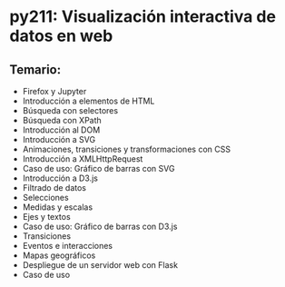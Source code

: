 # py211: Visualización interactiva de datos en web

## Temario:

* Firefox y Jupyter
* Introducción a elementos de HTML
* Búsqueda con selectores
* Búsqueda con XPath
* Introducción al DOM
* Introducción a SVG
* Animaciones, transiciones y transformaciones con CSS
* Introducción a XMLHttpRequest
* Caso de uso: Gráfico de barras con SVG
* Introducción a D3.js
* Filtrado de datos
* Selecciones
* Medidas y escalas
* Ejes y textos
* Caso de uso: Gráfico de barras con D3.js
* Transiciones
* Eventos e interacciones
* Mapas geográficos
* Despliegue de un servidor web con Flask
* Caso de uso